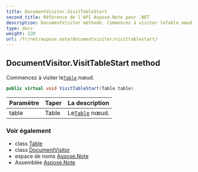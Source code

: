```yaml
---
title: DocumentVisitor.VisitTableStart
second_title: Référence de l'API Aspose.Note pour .NET
description: DocumentVisitor méthode. Commencez à visiter leTable nœud.
type: docs
weight: 220
url: /fr/net/aspose.note/documentvisitor/visittablestart/
---
```

## DocumentVisitor.VisitTableStart method

Commencez à visiter le[`Table`](../../table/) nœud.

```csharp
public virtual void VisitTableStart(Table table)
```

| Paramètre | Taper | La description |
| --- | --- | --- |
| table | Table | Le[`Table`](../../table/) nœud. |

### Voir également

* class [Table](../../table/)
* class [DocumentVisitor](../)
* espace de noms [Aspose.Note](../../documentvisitor/)
* Assemblée [Aspose.Note](../../../)


